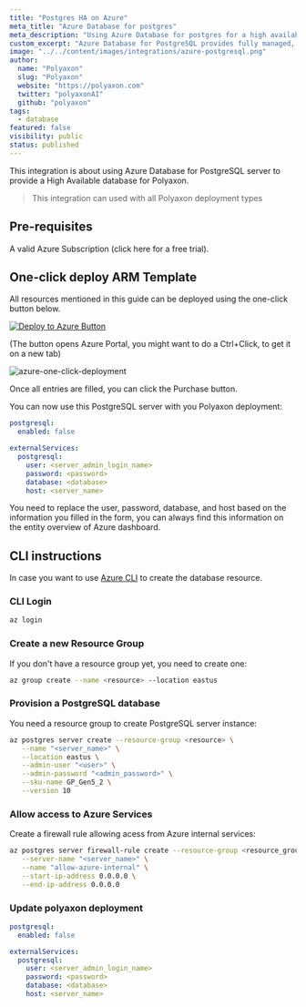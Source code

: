 ```yaml
---
title: "Postgres HA on Azure"
meta_title: "Azure Database for postgres"
meta_description: "Using Azure Database for postgres for a high available Polyaxon sql storage of your experiments and jobs records."
custom_excerpt: "Azure Database for PostgreSQL provides fully managed, enterprise-ready community PostgreSQL database as a service. The PostgreSQL Community edition helps you easily lift and shift to the cloud, using languages and frameworks of your choice."
image: "../../content/images/integrations/azure-postgresql.png"
author:
  name: "Polyaxon"
  slug: "Polyaxon"
  website: "https://polyaxon.com"
  twitter: "polyaxonAI"
  github: "polyaxon"
tags: 
  - database
featured: false
visibility: public
status: published
---
```


This integration is about using Azure Database for PostgreSQL server to provide a High Available database for Polyaxon.

> This integration can used with all Polyaxon deployment types


## Pre-requisites

A valid Azure Subscription (click here for a free trial).


## One-click deploy ARM Template

All resources mentioned in this guide can be deployed using the one-click button below.

[![Deploy to Azure Button](https://azuredeploy.net/deploybutton.png)](https://portal.azure.com/#create/Microsoft.Template/uri/https%3A%2F%2Fraw.githubusercontent.com%2Fpolyaxon%2Fpolyaxon-azure%2Fmaster%2Fprovision-pg%2Ftemplate.json)

(The button opens Azure Portal, you might want to do a Ctrl+Click, to get it on a new tab)

![azure-one-click-deployment](../../content/images/integrations/azure/custom-deployment.png)

Once all entries are filled, you can click the Purchase button.

You can now use this PostgreSQL server with you Polyaxon deployment:

```yaml
postgresql:
  enabled: false

externalServices:
  postgresql:
    user: <server_admin_login_name>
    password: <password>
    database: <database>
    host: <server_name>
``` 

You need to replace the user, password, database, and host based on the information you filled in the form, you can always find this information on the entity overview of Azure dashboard.

## CLI instructions

In case you want to use [Azure CLI](https://docs.microsoft.com/en-us/cli/azure/install-azure-cli) to create the database resource.

### CLI Login

```bash
az login
```

### Create a new Resource Group

If you don't have a resource group yet, you need to create one:

```bash
az group create --name <resource> --location eastus
```

### Provision a PostgreSQL database

You need a resource group to create PostgreSQL server instance:

```bash
az postgres server create --resource-group <resource> \
   --name "<server_name>" \
   --location eastus \
   --admin-user "<user>" \
   --admin-password "<admin_password>" \
   --sku-name GP_Gen5_2 \
   --version 10
```

### Allow access to Azure Services

Create a firewall rule allowing acess from Azure internal services:

```bash
az postgres server firewall-rule create --resource-group <resource_group> \
   --server-name "<server_name>" \
   --name "allow-azure-internal" \
   --start-ip-address 0.0.0.0 \
   --end-ip-address 0.0.0.0
```

### Update polyaxon deployment

```yaml
postgresql:
  enabled: false

externalServices:
  postgresql:
    user: <server_admin_login_name>
    password: <password>
    database: <database>
    host: <server_name>
``` 
